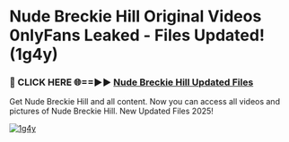 # Nude Breckie Hill Original Videos 0nlyFans Leaked - Files Updated! (1g4y)

<h3>🔴 CLICK HERE 🌐==►► <a href="https://tinyurl.com/brd5kh86" rel="nofollow">Nude Breckie Hill Updated Files</a></h3>

Get Nude Breckie Hill and all content. Now you can access all videos and pictures of Nude Breckie Hill. New Updated Files 2025!

[![1g4y](https://i.imgur.com/K7sEzmb.gif)](https://tinyurl.com/brd5kh86)

